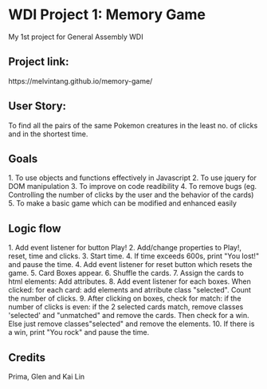 <h1>WDI Project 1: Memory Game</h1>
<p>My 1st project for General Assembly WDI</p>

<h2>Project link:</h2>
https://melvintang.github.io/memory-game/

<h2>User Story:</h2>
To find all the pairs of the same Pokemon creatures in the least no. of clicks and in the shortest time.

<h2>Goals</h2>
1. To use objects and functions effectively in Javascript 
2. To use jquery for DOM manipulation
3. To improve on code readibility
4. To remove bugs (eg. Controlling the number of clicks by the user and the behavior of the cards)
5. To make a basic game which can be modified and enhanced easily

<h2>Logic flow</h2>
1.  Add event listener for button Play!
2.  Add/change properties to Play!, reset, time and clicks.
3.  Start time.
4.  If time exceeds 600s, print "You lost!" and pause the time. 
4.  Add event listener for reset button which resets the game.
5.  Card Boxes appear.
6.  Shuffle the cards.
7.  Assign the cards to html elements: Add attributes.
8.  Add event listener for each boxes. When clicked: for each card: add elements and atrribute class "selected". Count the       number of clicks. 
9.  After clicking on boxes, check for match: if the number of clicks is even: if the 2 selected cards match, remove classes     'selected' and "unmatched" and remove the cards. Then check for a win. Else just remove classes"selected" and remove the     elements.
10. If there is a win, print "You rock" and pause the time.   
   

<h2>Credits</h2>
Prima, Glen and Kai Lin

